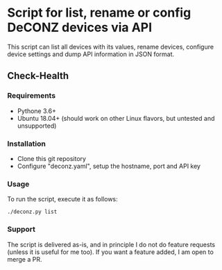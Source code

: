 # Script for list, rename or config DeCONZ devices via API

This script can list all devices with its values, rename devices, configure device settings and dump API information in JSON format.

## Check-Health

### Requirements
- Pythone 3.6+
- Ubuntu 18.04+ (should work on other Linux flavors, but untested and unsupported)

### Installation

- Clone this git repository
- Configure "deconz.yaml", setup the hostname, port and API key

### Usage
To run the script, execute it as follows:

```
./deconz.py list
```

### Support

The script is delivered as-is, and in principle I do not do feature requests (unless it is useful for me too). If you want a feature added, I am open to merge a PR.

